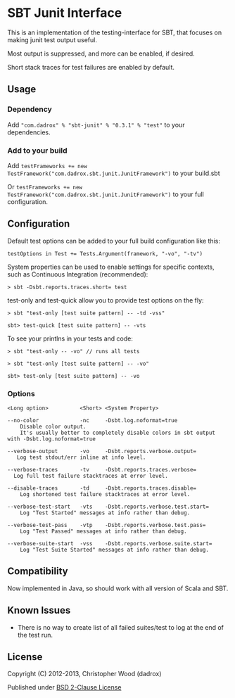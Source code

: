 # SBT Junit Interface

This is an implementation of the testing-interface for SBT, that focuses on making junit test output useful.

Most output is suppressed, and more can be enabled, if desired.

Short stack traces for test failures are enabled by default.

## Usage

### Dependency

Add `"com.dadrox" % "sbt-junit" % "0.3.1" % "test"` to your dependencies.

### Add to your build 

Add `testFrameworks += new TestFramework("com.dadrox.sbt.junit.JunitFramework")` to your build.sbt

Or `testFrameworks += new TestFramework("com.dadrox.sbt.junit.JunitFramework")` to your full configuration.

## Configuration 

Default test options can be added to your full build configuration like this:

    testOptions in Test += Tests.Argument(framework, "-vo", "-tv")

System properties can be used to enable settings for specific contexts, such as Continuous Integration (recommended):

    > sbt -Dsbt.reports.traces.short= test

test-only and test-quick allow you to provide test options on the fly:

    > sbt "test-only [test suite pattern] -- -td -vss"

    sbt> test-quick [test suite pattern] -- -vts

To see your printlns in your tests and code:

    > sbt "test-only -- -vo" // runs all tests
    
    > sbt "test-only [test suite pattern] -- -vo"

    sbt> test-only [test suite pattern] -- -vo

### Options
    
    <Long option>          <Short> <System Property>
    
    --no-color             -nc     -Dsbt.log.noformat=true
        Disable color output.
        It's usually better to completely disable colors in sbt output with -Dsbt.log.noformat=true
        
    --verbose-output       -vo     -Dsbt.reports.verbose.output=     
       Log test stdout/err inline at info level.
       
    --verbose-traces       -tv     -Dsbt.reports.traces.verbose=
      Log full test failure stacktraces at error level.
      
    --disable-traces       -td     -Dsbt.reports.traces.disable=
        Log shortened test failure stacktraces at error level.
        
    --verbose-test-start   -vts    -Dsbt.reports.verbose.test.start=
        Log "Test Started" messages at info rather than debug.
        
    --verbose-test-pass    -vtp    -Dsbt.reports.verbose.test.pass=
        Log "Test Passed" messages at info rather than debug.
        
    --verbose-suite-start  -vss    -Dsbt.reports.verbose.suite.start=
        Log "Test Suite Started" messages at info rather than debug.

## Compatibility

Now implemented in Java, so should work with all version of Scala and SBT.

## Known Issues

 * There is no way to create list of all failed suites/test to log at the end of the test run. 

## License

Copyright (C) 2012-2013, Christopher Wood (dadrox)

Published under [BSD 2-Clause License](http://opensource.org/licenses/BSD-2-Clause)
